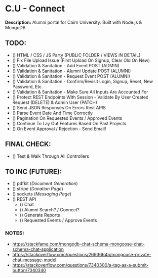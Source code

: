 # C.U - Connect

**Description:** Alumni portal for Cairn University. Built with Node.js & MongoDB

## TODO:

-   () HTML / CSS / JS Party (PUBLIC FOLDER / VIEWS IN DETAIL)
-   () Fix File Upload Issue (First Upload On Signup, Clear Old On New)
-   () Validation & Sanitation - Add Event POST (ADMIN)
-   () Validation & Sanitation - Alumni Update POST (ALUMNI)
-   () Validation & Sanitation - Request Event POST (ALUMNI)
-   () Validation & Sanitation - Confirm/Revisit Login, Signup, Reset, New Password, Etc.
-   () Validation & Sanitation - Make Sure All Inputs Are Accounted For
-   () Protect REST Endpoints With Session - Validate By User Created Request (DELETE) & Admin User (PATCH)
-   () Send JSON Responses On Errors Rest APIS
-   () Parse Event Date And Time Correctly
-   () Pagination On Requested Events / Approved Events
-   () Continue To Lay Out Features Based On Past Projects
-   () On Event Approval / Rejection - Send Email!

## FINAL CHECK:

-   () Test & Walk Through All Controllers

## TO INC (FUTURE):

-   () pdfkit (_Document Generation_)
-   () stripe (_Donation Page_)
-   () sockets (_Messaging Page_)
-   () REST API
    -   () Chat
    -   () Alumni Search? / Connect?
    -   () Generate Reports
    -   () Requested Events / Approve Events

### NOTES:

-   https://stackfame.com/mongodb-chat-schema-mongoose-chat-schema-chat-application
-   https://stackoverflow.com/questions/26936645/mongoose-private-chat-message-model
-   https://stackoverflow.com/questions/7340300/a-tag-as-a-submit-button/7340340
